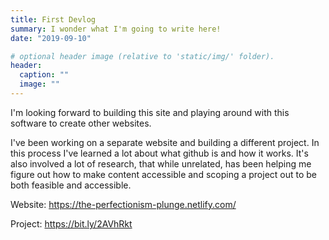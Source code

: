 ```yaml
---
title: First Devlog
summary: I wonder what I'm going to write here!
date: "2019-09-10"

# optional header image (relative to 'static/img/' folder).
header:
  caption: ""
  image: ""
---
```


I'm looking forward to building this site and playing around with this software to create other websites. 

I've been working on a separate website and building a different project. In this process I've learned a lot about what github is and how it works. It's also involved a lot of research, that while unrelated, has been helping me figure out how to make content accessible and scoping a project out to be both feasible and accessible.

Website: https://the-perfectionism-plunge.netlify.com/

Project: https://bit.ly/2AVhRkt
